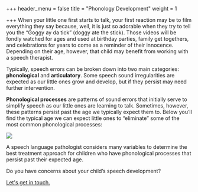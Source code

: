 +++
header_menu = false
title = "Phonology Development"
weight = 1

+++
When your little one first starts to talk, your first reaction may be to film everything they say because, well, it is just so adorable when they try to tell you the “Goggy ay da tick” (doggy ate the stick). Those videos will be fondly watched for ages and used at birthday parties, family get togethers, and celebrations for years to come as a reminder of their innocence. Depending on their age, however, that child may benefit from working with a speech therapist.

Typically, speech errors can be broken down into two main categories: **phonological** and **articulatory**. Some speech sound irregularities are expected as our little ones grow and develop, but if they persist may need further intervention.

**Phonological processes** are patterns of sound errors that initially serve to simplify speech as our little ones are learning to talk. Sometimes, however, these patterns persist past the age we typically expect them to. Below you’ll find the typical age we can expect little ones to “eliminate” some of the most common phonological processes:

![](/uploads/phono-milestones.png)

A speech language pathologist considers many variables to determine the best treatment approach for children who have phonological processes that persist past their expected age.

Do you have concerns about your child’s speech development?

[Let's get in touch.](/#let-s-get-in-touch)